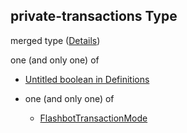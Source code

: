 ## private-transactions Type

merged type ([Details](definitions-definitions-policy-properties-private-transactions.md))

one (and only one) of

*   [Untitled boolean in Definitions](definitions-definitions-policy-properties-private-transactions-oneof-0.md "check type definition")

*   one (and only one) of

    *   [FlashbotTransactionMode](definitions-definitions-flashbottransactionmode.md "check type definition")
